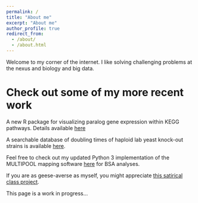 ```yaml
---
permalink: /
title: "About me"
excerpt: "About me"
author_profile: true
redirect_from: 
  - /about/
  - /about.html
---
```


Welcome to my corner of the internet. I like solving challenging problems at the nexus and biology and big data.

Check out some of my more recent work
======

A new R package for visualizing paralog gene expression within KEGG pathways. Details available [here](https://clstacy.github.io/Paralogs)

A searchable database of doubling times of haploid lab yeast knock-out strains is available [here](https://clstacy.github.io/yeastKODoublingTimes/). 

Feel free to check out my updated Python 3 implementation of the MULTIPOOL mapping software [here](https://github.com/clstacy/multipool) for BSA analyses.

If you are as geese-averse as myself, you might appreciate [this satirical class project](https://clstacy.github.io/SciComp4Bio_Fa22/). 

This page is a work in progress...

